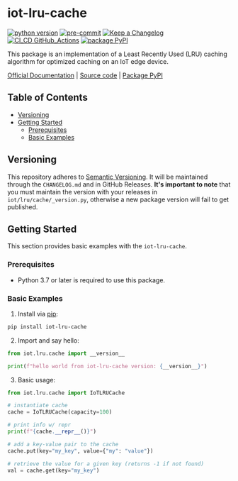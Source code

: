 # iot-lru-cache

[![python version](https://img.shields.io/badge/python_v3.9-blue?logo=python&logoColor=yellow)](https://www.python.org/) [![pre-commit](https://img.shields.io/badge/pre--commit-blue?logo=pre-commit&logoColor=FAB040)](https://pre-commit.com/) [![Keep a Changelog](https://img.shields.io/badge/keep_a_changelog-blue?logo=keepachangelog&logoColor=E05735)](https://keepachangelog.com/en/1.0.0/) [![CI_CD GitHub_Actions](https://img.shields.io/badge/GitHub_Actions-blue?logo=githubactions&logoColor=black)](https://github.com/features/actions) [![package PyPI](https://img.shields.io/badge/PyPI-blue?logo=PyPI&logoColor=yellow)](https://pypi.org/)

This package is an implementation of a Least Recently Used (LRU) caching algorithm for optimized caching on an IoT edge device.

[Official Documentation](https://py-iot-utils.com/packages/iotLruCache) | [Source code](https://github.com/dgonzo27/py-iot-utils/tree/master/iot-lru-cache) | [Package PyPI](https://pypi.org/project/iot-lru-cache/)

## Table of Contents

- [Versioning](#versioning)
- [Getting Started](#getting-started)
  - [Prerequisites](#prerequisites)
  - [Basic Examples](#basic-examples)

## Versioning

This repository adheres to [Semantic Versioning](https://semver.org/spec/v2.0.0.html). It will be maintained through the `CHANGELOG.md` and in GitHub Releases. **It's important to note** that you must maintain the version with your releases in `iot/lru/cache/_version.py`, otherwise a new package version will fail to get published.

## Getting Started

This section provides basic examples with the `iot-lru-cache`.

### Prerequisites

- Python 3.7 or later is required to use this package.

### Basic Examples

1. Install via [pip](https://pypi.org/project/pip/):

```sh
pip install iot-lru-cache
```

2. Import and say hello:

```python
from iot.lru.cache import __version__

print(f"hello world from iot-lru-cache version: {__version__}")
```

3. Basic usage:

```python
from iot.lru.cache import IoTLRUCache

# instantiate cache
cache = IoTLRUCache(capacity=100)

# print info w/ repr
print(f"{cache.__repr__()}")

# add a key-value pair to the cache
cache.put(key="my_key", value={"my": "value"})

# retrieve the value for a given key (returns -1 if not found)
val = cache.get(key="my_key")
```
